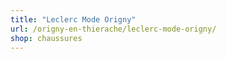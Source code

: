 ```yaml
---
title: "Leclerc Mode Origny"
url: /origny-en-thierache/leclerc-mode-origny/
shop: chaussures
---
```

